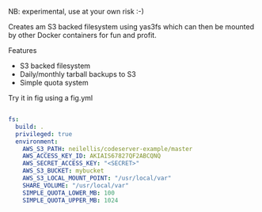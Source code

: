 NB: experimental, use at your own risk :-)

Creates am S3 backed filesystem using yas3fs which can then be mounted by other Docker containers for fun and profit.

Features

* S3 backed filesystem
* Daily/monthly tarball backups to S3
* Simple quota system

Try it in fig using a fig.yml

```yaml

fs:
  build: .
  privileged: true
  environment:
    AWS_S3_PATH: neilellis/codeserver-example/master
    AWS_ACCESS_KEY_ID: AKIAIS67827QF2ABCQNQ
    AWS_SECRET_ACCESS_KEY: "<SECRET>"
    AWS_S3_BUCKET: mybucket
    AWS_S3_LOCAL_MOUNT_POINT: "/usr/local/var"
    SHARE_VOLUME: "/usr/local/var"
    SIMPLE_QUOTA_LOWER_MB: 100
    SIMPLE_QUOTA_UPPER_MB: 1024

```


